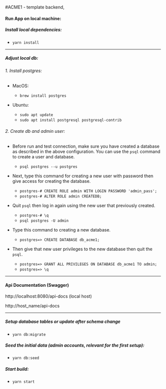#ACME1 - template backend,

#### Run App on local machine:

##### Install local dependencies:

- `yarn install`

---

##### Adjust local db:

###### 1. Install postgres:

- MacOS:

  - `brew install postgres`

- Ubuntu:
  - `sudo apt update`
  - `sudo apt install postgresql postgresql-contrib`

###### 2. Create db and admin user:

- Before run and test connection, make sure you have created a database as described in the above configuration. You can use the `psql` command to create a user and database.

  - `psql postgres --u postgres`

- Next, type this command for creating a new user with password then give access for creating the database.

  - `postgres-# CREATE ROLE admin WITH LOGIN PASSWORD 'admin_pass';`
  - `postgres-# ALTER ROLE admin CREATEDB;`

- Quit `psql` then log in again using the new user that previously created.

  - `postgres-# \q`
  - `psql postgres -U admin`

- Type this command to creating a new database.

  - `postgres=> CREATE DATABASE db_acme1;`

- Then give that new user privileges to the new database then quit the `psql`.
  - `postgres=> GRANT ALL PRIVILEGES ON DATABASE db_acme1 TO admin;`
  - `postgres=> \q`

---

#### Api Documentation (Swagger)

http://localhost:8080/api-docs (local host)

http://host_name/api-docs

---

##### Setup database tables or update after schema change

- `yarn db:migrate`

##### Seed the initial data (admin accounts, relevant for the first setup):

- `yarn db:seed`

##### Start build:

- `yarn start`
